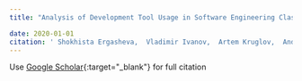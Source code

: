 ```yaml
---
title: "Analysis of Development Tool Usage in Software Engineering Classes"

date: 2020-01-01
citation: ' Shokhista Ergasheva,  Vladimir Ivanov,  Artem Kruglov,  Andrey Sadovykh,  Giancarlo Succi,  Evgeny Zouev, &quot;Analysis of Development Tool Usage in Software Engineering Classes.&quot;, 2020.'
---
```

Use [Google Scholar](https://scholar.google.com/scholar?q=Analysis+of+Development+Tool+Usage+in+Software+Engineering+Classes){:target="_blank"} for full citation